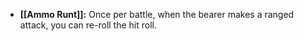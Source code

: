 - **[[Ammo Runt]]:** Once per battle, when the bearer makes a ranged attack, you can re-roll the hit roll.